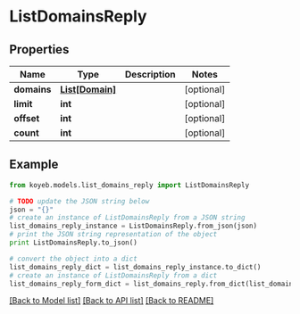 # ListDomainsReply


## Properties
Name | Type | Description | Notes
------------ | ------------- | ------------- | -------------
**domains** | [**List[Domain]**](Domain.md) |  | [optional] 
**limit** | **int** |  | [optional] 
**offset** | **int** |  | [optional] 
**count** | **int** |  | [optional] 

## Example

```python
from koyeb.models.list_domains_reply import ListDomainsReply

# TODO update the JSON string below
json = "{}"
# create an instance of ListDomainsReply from a JSON string
list_domains_reply_instance = ListDomainsReply.from_json(json)
# print the JSON string representation of the object
print ListDomainsReply.to_json()

# convert the object into a dict
list_domains_reply_dict = list_domains_reply_instance.to_dict()
# create an instance of ListDomainsReply from a dict
list_domains_reply_form_dict = list_domains_reply.from_dict(list_domains_reply_dict)
```
[[Back to Model list]](../README.md#documentation-for-models) [[Back to API list]](../README.md#documentation-for-api-endpoints) [[Back to README]](../README.md)


